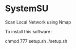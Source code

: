 # SystemSU
Scan Local Network using Nmap

To install this software :

chmod 777 setup.sh
./setup.sh
